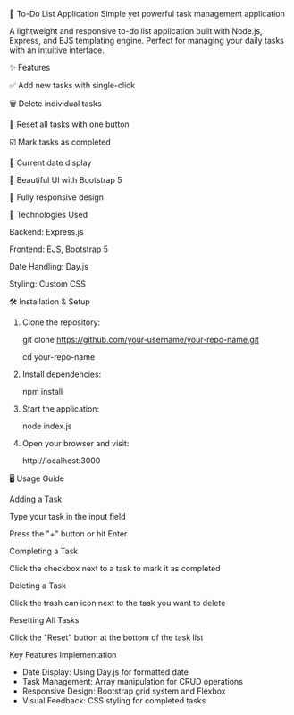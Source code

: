 📝 To-Do List Application
Simple yet powerful task management application

A lightweight and responsive to-do list application built with Node.js, Express, and EJS templating engine. Perfect for managing your daily tasks with an intuitive interface.

✨ Features

✅ Add new tasks with single-click

🗑️ Delete individual tasks

🔄 Reset all tasks with one button

☑️ Mark tasks as completed 

📅 Current date display

🎨 Beautiful UI with Bootstrap 5

📱 Fully responsive design


🚀 Technologies Used

Backend: Express.js

Frontend: EJS, Bootstrap 5

Date Handling: Day.js

Styling: Custom CSS


🛠️ Installation & Setup

1. Clone the repository:

   git clone https://github.com/your-username/your-repo-name.git

   cd your-repo-name


2. Install dependencies:

   npm install


3. Start the application:

   node index.js


4. Open your browser and visit:

   http://localhost:3000


🖥️ Usage Guide

Adding a Task

Type your task in the input field


Press the "+" button or hit Enter


Completing a Task

Click the checkbox next to a task to mark it as completed


Deleting a Task

Click the trash can icon next to the task you want to delete


Resetting All Tasks

Click the "Reset" button at the bottom of the task list




Key Features Implementation
- Date Display: Using Day.js for formatted date
- Task Management: Array manipulation for CRUD operations
- Responsive Design: Bootstrap grid system and Flexbox
- Visual Feedback: CSS styling for completed tasks